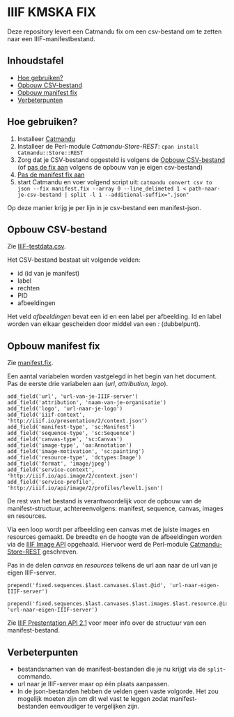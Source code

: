 IIIF KMSKA FIX
============

Deze repository levert een Catmandu fix om een csv-bestand om te zetten naar een IIIF-manifestbestand.

## Inhoudstafel
- [Hoe gebruiken?](#hoe)
- [Opbouw CSV-bestand](#csv)
- [Opbouw manifest fix](#manifest)
- [Verbeterpunten](#beter)

## Hoe gebruiken?<a id="hoe"></a>
1. Installeer [Catmandu](http://librecat.org/)
2. Installeer de Perl-module *Catmandu-Store-REST*: `cpan install Catmandu::Store::REST`
3. Zorg dat je CSV-bestand opgesteld is volgens de [Opbouw CSV-bestand](#csv) (of [pas de fix aan](#fix) volgens de opbouw van je eigen csv-bestand)
4. [Pas de manifest fix aan](#fix)
5. start Catmandu en voer volgend script uit: `catmandu convert csv to json --fix manifest.fix --array 0 --line_delimeted 1 < path-naar-je-csv-bestand | split -l 1 --additional-suffix=".json"`

Op deze manier krijg je per lijn in je csv-bestand een manifest-json.


## Opbouw CSV-bestand<a id="csv"></a>
Zie [IIIF-testdata.csv](https://github.com/PACKED-vzw/IIIF-kmska-fix/blob/master/testsample/IIIF_testdata.csv).

Het CSV-bestand bestaat uit volgende velden:

- id (id van je manifest)
- label
- rechten
- PID
- afbeeldingen

Het veld *afbeeldingen* bevat een id en een label per afbeelding. Id en label worden van elkaar gescheiden door middel van een *:* (dubbelpunt).

## Opbouw manifest fix<a id="fix"></a>
Zie [manifest.fix](https://github.com/PACKED-vzw/IIIF-kmska-fix/blob/master/manifest.fix).

Een aantal variabelen worden vastgelegd in het begin van het document. Pas de eerste drie variabelen aan (*url*, *attribution*, *logo*).
```
add_field('url', 'url-van-je-IIIF-server')
add_field('attribution', 'naam-van-je-organisatie')
add_field('logo', 'url-naar-je-logo')
add_field('iiif-context', 'http://iiif.io/presentation/2/context.json')
add_field('manifest-type', 'sc:Manifest')
add_field('sequence-type', 'sc:Sequence')
add_field('canvas-type', 'sc:Canvas')
add_field('image-type', 'oa:Annotation')
add_field('image-motivation', 'sc:painting')
add_field('resource-type', 'dctypes:Image')
add_field('format', 'image/jpeg')
add_field('service-context', 'http://iiif.io/api.image/2/context.json')
add_field('service-profile', 'http://iiif.io/api/image/2/profiles/level1.json')
```
De rest van het bestand is verantwoordelijk voor de opbouw van de manifest-structuur, achtereenvolgens: manifest, sequence, canvas, images en resources.

Via een loop wordt per afbeelding een canvas met de juiste images en resources gemaakt. De breedte en de hoogte van de afbeeldingen worden via de [IIIF Image API](http://iiif.io/api/image/2.1/) opgehaald. Hiervoor werd de Perl-module [Catmandu-Store-REST](https://github.com/PACKED-vzw/Catmandu-Store-REST) geschreven.

Pas in de delen *canvas* en *resources* telkens de url aan naar de url van je eigen IIIF-server.
```
prepend('fixed.sequences.$last.canvases.$last.@id', 'url-naar-eigen-IIIF-server')
```
```
prepend('fixed.sequences.$last.canvases.$last.images.$last.resource.@id', 'url-naar-eigen-IIIF-server')
```

Zie [IIIF Prestentation API 2.1](http://iiif.io/api/presentation/2.1/) voor meer info over de structuur van een manifest-bestand.

## Verbeterpunten<a id="beter"></a>
- bestandsnamen van de manifest-bestanden die je nu krijgt via de `split`-commando.
- url naar je IIIF-server maar op één plaats aanpassen.
- In de json-bestanden hebben de velden geen vaste volgorde. Het zou mogelijk moeten zijn om dit wel vast te leggen zodat manifest-bestanden eenvoudiger te vergelijken zijn.
